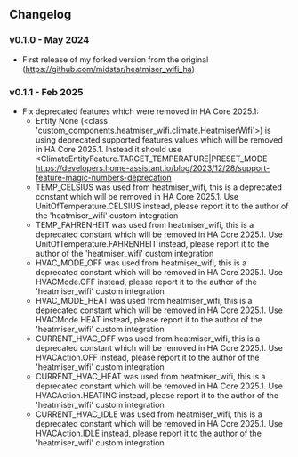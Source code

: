 ## Changelog

### v0.1.0 - May 2024
 - First release of my forked version from the original (https://github.com/midstar/heatmiser_wifi_ha)

### v0.1.1 - Feb 2025
 - Fix deprecated features which were removed in HA Core 2025.1:
    - Entity None (<class 'custom_components.heatmiser_wifi.climate.HeatmiserWifi'>) is using deprecated supported features values which will be removed in HA Core 2025.1. Instead it should use <ClimateEntityFeature.TARGET_TEMPERATURE|PRESET_MODE https://developers.home-assistant.io/blog/2023/12/28/support-feature-magic-numbers-deprecation
    - TEMP_CELSIUS was used from heatmiser_wifi, this is a deprecated constant which will be removed in HA Core 2025.1. Use UnitOfTemperature.CELSIUS instead, please report it to the author of the 'heatmiser_wifi' custom integration
    - TEMP_FAHRENHEIT was used from heatmiser_wifi, this is a deprecated constant which will be removed in HA Core 2025.1. Use UnitOfTemperature.FAHRENHEIT instead, please report it to the author of the 'heatmiser_wifi' custom integration
    - HVAC_MODE_OFF was used from heatmiser_wifi, this is a deprecated constant which will be removed in HA Core 2025.1. Use HVACMode.OFF instead, please report it to the author of the 'heatmiser_wifi' custom integration
    - HVAC_MODE_HEAT was used from heatmiser_wifi, this is a deprecated constant which will be removed in HA Core 2025.1. Use HVACMode.HEAT instead, please report it to the author of the 'heatmiser_wifi' custom integration
    - CURRENT_HVAC_OFF was used from heatmiser_wifi, this is a deprecated constant which will be removed in HA Core 2025.1. Use HVACAction.OFF instead, please report it to the author of the 'heatmiser_wifi' custom integration
    - CURRENT_HVAC_HEAT was used from heatmiser_wifi, this is a deprecated constant which will be removed in HA Core 2025.1. Use HVACAction.HEATING instead, please report it to the author of the 'heatmiser_wifi' custom integration
    - CURRENT_HVAC_IDLE was used from heatmiser_wifi, this is a deprecated constant which will be removed in HA Core 2025.1. Use HVACAction.IDLE instead, please report it to the author of the 'heatmiser_wifi' custom integration